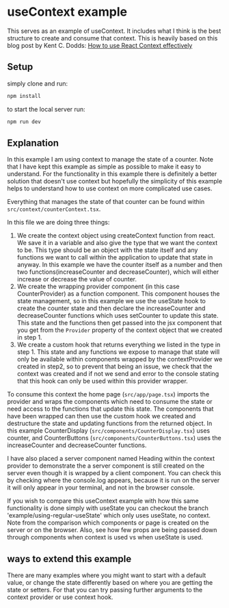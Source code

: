 # useContext example

This serves as an example of useContext. It includes what I think is the best structure to create and consume that context.
This is heavily based on this blog post by Kent C. Dodds:
[How to use React Context effectively](https://kentcdodds.com/blog/how-to-use-react-context-effectively)

## Setup

simply clone and run:

```bash
npm install
```

to start the local server run:

```bash
npm run dev
```

## Explanation

In this example I am using context to manage the state of a counter. Note that I have kept this example as simple as possible to make it easy to understand. For the functionality in this example there is definitely a better solution that doesn't use context but hopefully the simplicity of this example helps to understand how to use context on more complicated use cases.

Everything that manages the state of that counter can be found within `src/context/counterContext.tsx`.

In this file we are doing three things:

1. We create the context object using createContext function from react. We save it in a variable and also give the type that we want the context to be. This type should be an object with the state itself and any functions we want to call within the application to update that state in anyway. In this example we have the counter itself as a number and then two functions(increaseCounter and decreaseCounter), which will either increase or decrease the value of counter.
2. We create the wrapping provider component (in this case CounterProvider) as a function component. This component houses the state management, so in this example we use the useState hook to create the counter state and then declare the increaseCounter and decreaseCounter functions which uses setCounter to update this state. This state and the functions then get passed into the jsx component that you get from the `Provider` property of the context object that we created in step 1.
3. We create a custom hook that returns everything we listed in the type in step 1. This state and any functions we expose to manage that state will only be available within components wrapped by the contextProvider we created in step2, so to prevent that being an issue, we check that the context was created and if not we send and error to the console stating that this hook can only be used within this provider wrapper.

To consume this context the home page (`src/app/page.tsx`) imports the provider and wraps the components which need to consume the state or need access to the functions that update this state. The components that have been wrapped can then use the custom hook we created and destructure the state and updating functions from the returned object. In this example CounterDisplay (`src/components/CounterDisplay.tsx`) uses counter, and CounterButtons (`src/components/CounterButtons.tsx`) uses the increaseCounter and decreaseCounter functions.

I have also placed a server component named Heading within the context provider to demonstrate the a server component is still created on the server even though it is wrapped by a client component. You can check this by checking where the console.log appears, because it is run on the server it will only appear in your terminal, and not in the browser console.

If you wish to compare this useContext example with how this same functionality is done simply with useState you can checkout the branch 'example/using-regular-useState' which only uses useState, no context. Note from the comparison which components or page is created on the server or on the browser. Also, see how few props are being passed down through components when context is used vs when useState is used.

## ways to extend this example

There are many examples where you might want to start with a default value, or change the state differently based on where you are getting the state or setters. For that you can try passing further arguments to the context provider or use context hook.
